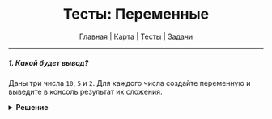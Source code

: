 <div align="center">

# Тесты: Переменные

[Главная](https://github.com/dollaween/junior-roadmap/)
|
[Карта](/roadmap/README.md)
|
[Тесты](/tests/README.md)
|
[Задачи](/tasks/README.md)

</div>

---

##### 1. Какой будет вывод?

Даны три числа `10`, `5` и `2`. Для каждого числа создайте переменную и выведите в консоль результат их сложения.

<details><summary><b>Решение</b></summary>
<p>

```javascript
const a = 10
const b = 5
const c = 2

console.log(a + b + c)
```

</p>
</details>

